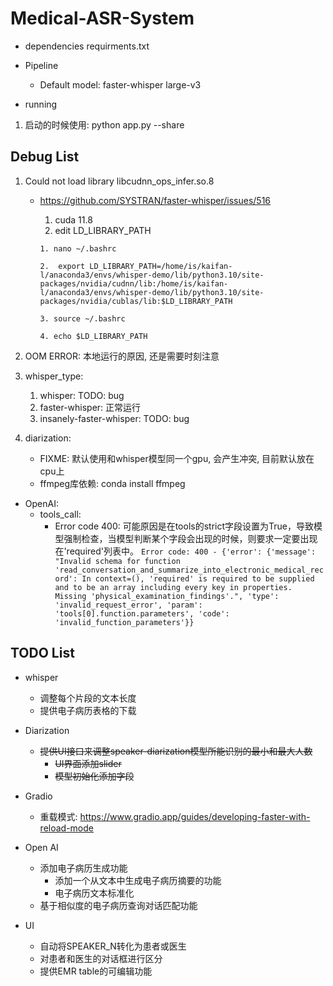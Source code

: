# Medical-ASR-System

- dependencies
    requirments.txt

- Pipeline
    - Default model: faster-whisper large-v3

- running
1. 启动的时候使用: python app.py --share

## Debug List
1. Could not load library libcudnn_ops_infer.so.8 
    - https://github.com/SYSTRAN/faster-whisper/issues/516
        1. cuda 11.8
        2. edit LD_LIBRARY_PATH

        ```
        1. nano ~/.bashrc
        
        2.  export LD_LIBRARY_PATH=/home/is/kaifan-l/anaconda3/envs/whisper-demo/lib/python3.10/site-packages/nvidia/cudnn/lib:/home/is/kaifan-l/anaconda3/envs/whisper-demo/lib/python3.10/site-packages/nvidia/cublas/lib:$LD_LIBRARY_PATH

        3. source ~/.bashrc

        4. echo $LD_LIBRARY_PATH

        ```

2. OOM ERROR: 本地运行的原因, 还是需要时刻注意

3. whisper_type: 
    1. whisper: TODO: bug
    2. faster-whisper: 正常运行
    3. insanely-faster-whisper: TODO: bug

4. diarization:
    - FIXME:  默认使用和whisper模型同一个gpu, 会产生冲突, 目前默认放在cpu上
    - ffmpeg库依赖: conda install ffmpeg

- OpenAI:
    - tools_call: 
        -  Error code 400: 可能原因是在tools的strict字段设置为True，导致模型强制检查，当模型判断某个字段会出现的时候，则要求一定要出现在'required'列表中。
            `Error code: 400 - {'error': {'message': "Invalid schema for function 'read_conversation_and_summarize_into_electronic_medical_record': In context=(), 'required' is required to be supplied and to be an array including every key in properties. Missing 'physical_examination_findings'.", 'type': 'invalid_request_error', 'param': 'tools[0].function.parameters', 'code': 'invalid_function_parameters'}}`
        


## TODO List
- whisper
    - 调整每个片段的文本长度
    - 提供电子病历表格的下载

- Diarization
    - ~~提供UI接口来调整speaker-diarization模型所能识别的最小和最大人数~~
        - ~~UI界面添加slider~~
        - ~~模型初始化添加字段~~

- Gradio
    - 重载模式: https://www.gradio.app/guides/developing-faster-with-reload-mode

- Open AI
    - 添加电子病历生成功能
        - 添加一个从文本中生成电子病历摘要的功能
        - 电子病历文本标准化
    - 基于相似度的电子病历查询对话匹配功能 

- UI
    - 自动将SPEAKER_N转化为患者或医生
    - 对患者和医生的对话框进行区分
    - 提供EMR table的可编辑功能